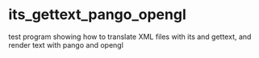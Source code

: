 its_gettext_pango_opengl
========================

test program showing how to translate XML files with its and gettext, and render text with pango and opengl